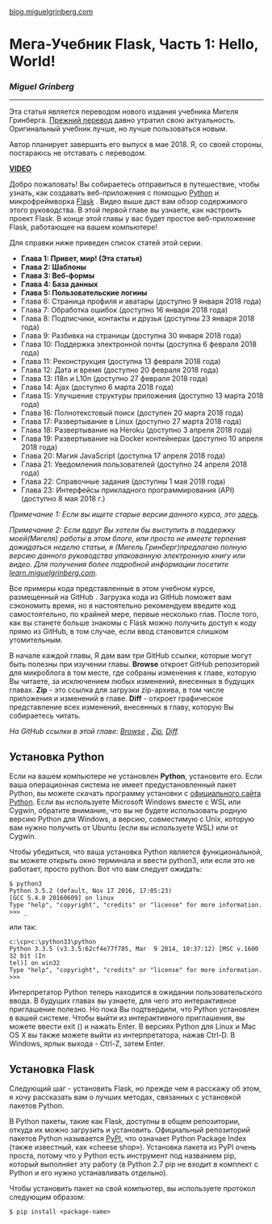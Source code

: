 [blog.miguelgrinberg.com](http://blog.miguelgrinberg.com "blog.miguelgrinberg.com")

# Мега-Учебник Flask, Часть 1: Hello, World! #
### *Miguel Grinberg* ###

----

Эта статья является переводом нового издания учебника Мигеля Гринберга. [Прежний перевод](https://habrahabr.ru/post/193242/ "Прежний перевод") давно утратил свою актуальность. Оригинальный учебник лучше, но лучше пользоваться новым.

Автор планирует завершить его выпуск в мае 2018. Я, со своей стороны, постараюсь не отставать с переводом.

[**VIDEO**](https://player.vimeo.com/video/248628320 "video")

Добро пожаловать! Вы собираетесь отправиться в путешествие, чтобы узнать, как создавать веб-приложения с помощью [Python](https://python.org/ "Python") и микрофреймворка [Flask](http://flask.pocoo.org/ "Flask") . Видео выше даст вам обзор содержимого этого руководства. В этой первой главе вы узнаете, как настроить проект Flask. В конце этой главы у вас будет простое веб-приложение Flask, работающее на вашем компьютере!

Для справки ниже приведен список статей этой серии.

- **Глава 1: Привет, мир! (Эта статья)**
- **Глава 2: Шаблоны**
- **Глава 3: Веб-формы**
- **Глава 4: База данных**
- **Глава 5: Пользовательские логины**
- Глава 6: Страница профиля и аватары (доступно 9 января 2018 года)
- Глава 7: Обработка ошибок (доступно 16 января 2018 года)
- Глава 8: Подписчики, контакты и друзья (доступны 23 января 2018 года)
- Глава 9: Разбивка на страницы (доступна 30 января 2018 года)
- Глава 10: Поддержка электронной почты (доступна 6 февраля 2018 года)
- Глава 11: Реконструкция (доступна 13 февраля 2018 года)
- Глава 12: Дата и время (доступно 20 февраля 2018 года)
- Глава 13: I18n и L10n (доступно 27 февраля 2018 года)
- Глава 14: Ajax (доступно 6 марта 2018 года)
- Глава 15: Улучшение структуры приложения (доступно 13 марта 2018 года)
- Глава 16: Полнотекстовый поиск (доступен 20 марта 2018 года)
- Глава 17: Развертывание в Linux (доступно 27 марта 2018 года)
- Глава 18: Развертывание на Heroku (доступно 3 апреля 2018 года)
- Глава 19: Развертывание на Docker контейнерах (доступно 10 апреля 2018 года)
- Глава 20: Магия JavaScript (доступна 17 апреля 2018 года)
- Глава 21: Уведомления пользователей (доступно 24 апреля 2018 года)
- Глава 22: Справочные задания (доступны 1 мая 2018 года)
- Глава 23: Интерфейсы прикладного программирования (API) (доступно 8 мая 2018 г.)

*Примечание 1: Если вы ищете старые версии данного курса, это [здесь](https://blog.miguelgrinberg.com/post/the-flask-mega-tutorial-part-i-hello-world-legacy "здесь").*

*Примечание 2: Если вдруг Вы хотели бы выступить в поддержку моей(Мигеля) работы в этом блоге, или просто не имеете терпения дожидаться неделю статьи, я (Мигель Гринберг)предлагаю полную версию данного руководства упакованную электронную книгу или видео. Для получения более подробной информации посетите [learn.miguelgrinberg.com](http://learn.miguelgrinberg.com "learn.miguelgrinberg.com").*

Все примеры кода представленные в этом учебном курсе, размещенный на GitHub . Загрузка кода из GitHub поможет вам сэкономить время, но я настоятельно рекомендуем введите код самостоятельно, по крайней мере, первые несколько глав. После того, как вы станете больше знакомы с Flask можно получить доступ к коду прямо из GitHub, в том случае, если ввод становится слишком утомительным.

В начале каждой главы, Я дам вам три GitHub ссылки, которые могут быть полезны при изучении главы. **Browse** откроет GitHub репозиторий для микроблога в том месте, где собраны изменения к главе, которую Вы читаете, за исключением любых изменений, внесенных в будущих главах. **Zip** - это ссылка для загрузки zip-архива, в том числе приложения  и изменений в главе. **Diff** - откроет графическое представление всех изменений, внесенных в главу, которую Вы собираетесь читать.

*На GitHub ссылки в этой главе: [Browse](https://github.com/miguelgrinberg/microblog/tree/v0.1 "Browse ") , [Zip](https://github.com/miguelgrinberg/microblog/archive/v0.1.zip "Zip"), [Diff](https://github.com/miguelgrinberg/microblog/compare/v0.0...v0.1 "Diff").*

## Установка Python ##

Если на вашем компьютере не установлен **Python**, установите его. Если ваша операционная система не имеет предустановленный пакет Python, вы можете скачать программу установки с [официального сайта Python](http://python.org/download/). Если вы используете Microsoft Windows вместе с WSL или Cygwin, обратите внимание, что вы не будете использовать родную версию Python для Windows, а версию, совместимую с Unix, которую вам нужно получить от Ubuntu (если вы используете WSL) или от Cygwin.

Чтобы убедиться, что ваша установка Python является функциональной, вы можете открыть окно терминала и ввести python3, или если это не работает, просто python. Вот что вам следует ожидать:

    $ python3
    Python 3.5.2 (default, Nov 17 2016, 17:05:23)
    [GCC 5.4.0 20160609] on linux
    Type "help", "copyright", "credits" or "license" for more information.
    >>> _

или так:

    c:\cp>c:\python33\python
    Python 3.3.5 (v3.3.5:62cf4e77f785, Mar  9 2014, 10:37:12) [MSC v.1600 32 bit (In
    tel)] on win32
    Type "help", "copyright", "credits" or "license" for more information.
    >>>

Интерпретатор Python теперь находится в ожидании пользовательского ввода. В будущих главах вы узнаете, для чего это интерактивное приглашение полезно. Но пока Вы подтвердили, что Python установлен в вашей системе. Чтобы выйти из интерактивного приглашения, вы можете ввести exit () и нажать Enter. В версиях Python для Linux и Mac OS X вы также можете выйти из интерпретатора, нажав Ctrl-D. В Windows, ярлык выхода - Ctrl-Z, затем Enter.

## Установка Flask ##

Следующий шаг - установить Flask, но прежде чем я расскажу об этом, я хочу рассказать вам о лучших методах, связанных с установкой пакетов Python.

В Python пакеты, такие как Flask, доступны в общем репозитории, откуда их можно загрузить и установить. Официальный репозиторий пакетов Python называется [PyPI](https://pypi.python.org/pypi), что означает Python Package Index (также известный, как «cheese shop»). Установка пакета из PyPI очень проста, потому что у Python есть инструмент под названием pip, который выполняет эту работу (в Python 2.7 pip не входит в комплект с Python и его нужно устанавливать отдельно).

Чтобы установить пакет на свой компьютер, вы используете протокол следующим образом:

    $ pip install <package-name>